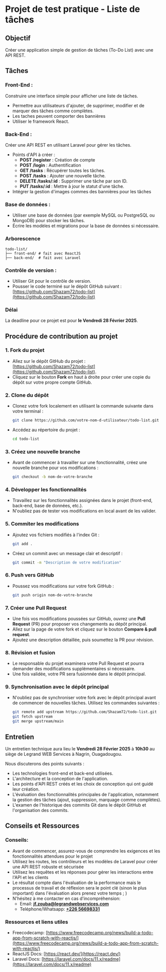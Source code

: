 # Projet de test pratique - Liste de tâches

## Objectif
Créer une application simple de gestion de tâches (To-Do List) avec une API REST.

## Tâches

### Front-End :
Construire une interface simple pour afficher une liste de tâches.
  - Permettre aux utilisateurs d'ajouter, de supprimer, modifier et de marquer des tâches comme complètes.
  - Les taches peuvent comporter des bannières
  - Utiliser le framework React.

### Back-End :
Créer une API REST en utilisant Laravel pour gérer les tâches.
  - Points d'API à créer :
    - **POST /register** : Création de compte
    - **POST /login** : Authentification
    - **GET /tasks** : Récupérer toutes les tâches.
    - **POST /tasks** : Ajouter une nouvelle tâche.
    - **DELETE /tasks/:id** : Supprimer une tâche par son ID.
    - **PUT /tasks/:id** : Mettre à jour le statut d'une tâche.
  - Intégrer la gestion d'images commes des bannières pour les tâches
  
### Base de données :
  - Utiliser une base de données (par exemple MySQL ou PostgreSQL ou MongoDB) pour stocker les tâches.
  - Écrire les modèles et migrations pour la base de données si nécessaire.

### Arborescence
  ```
  todo-list/
  ├── front-end/ # fait avec ReactJS
  ├── back-end/  # fait avec Laravel
  ```

### Contrôle de version :
  - Utiliser Git pour le contrôle de version.
  - Pousser le code terminé sur le dépôt GitHub suivant :
    [https://github.com/Shazam72/todo-list](https://github.com/Shazam72/todo-list)

### Délai
La deadline pour ce projet est pour **le Vendredi 28 Février 2025**.

## Procédure de contribution au projet

### 1. Fork du projet
  - Allez sur le dépôt GitHub du projet : [https://github.com/Shazam72/todo-list](https://github.com/Shazam72/todo-list).
  - Cliquez sur le bouton **Fork** en haut à droite pour créer une copie du dépôt sur votre propre compte GitHub.

### 2. Clone du dépôt
  - Clonez votre fork localement en utilisant la commande suivante dans votre terminal :
    ```bash
    git clone https://github.com/votre-nom-d-utilisateur/todo-list.git
    ```
  - Accédez au répertoire du projet :
    ```bash
    cd todo-list
    ```

### 3. Créez une nouvelle branche
  - Avant de commencer à travailler sur une fonctionnalité, créez une nouvelle branche pour vos modifications :
    ```bash
    git checkout -b nom-de-votre-branche
    ```

### 4. Développer les fonctionnalités
  - Travaillez sur les fonctionnalités assignées dans le projet (front-end, back-end, base de données, etc.).
  - N'oubliez pas de tester vos modifications en local avant de les valider.

### 5. Commiter les modifications
  - Ajoutez vos fichiers modifiés à l'index Git :
    ```bash
    git add .
    ```
  - Créez un commit avec un message clair et descriptif :
    ```bash
    git commit -m "Description de votre modification"
    ```

### 6. Push vers GitHub
  - Poussez vos modifications sur votre fork GitHub :
    ```bash
    git push origin nom-de-votre-branche
    ```

### 7. Créer une Pull Request
  - Une fois vos modifications poussées sur GitHub, ouvrez une **Pull Request** (PR) pour proposer vos changements au dépôt principal.
  - Allez sur la page de votre fork et cliquez sur le bouton **Compare & pull request**.
  - Ajoutez une description détaillée, puis soumettez la PR pour révision.

### 8. Révision et fusion
  - Le responsable du projet examinera votre Pull Request et pourra demander des modifications supplémentaires si nécessaire.
  - Une fois validée, votre PR sera fusionnée dans le dépôt principal.

### 9. Synchronisation avec le dépôt principal
  - N'oubliez pas de synchroniser votre fork avec le dépôt principal avant de commencer de nouvelles tâches. Utilisez les commandes suivantes :
    ```bash
    git remote add upstream https://github.com/Shazam72/todo-list.git
    git fetch upstream
    git merge upstream/main
    ```

## Entretien

Un entretien technique aura lieu le **Vendredi 28 Février 2025** à **10h30** au siège de Legrand WEB Services à Nagrin, Ouagadougou.

Nous discuterons des points suivants :
  - Les technologies front-end et back-end utilisées.
  - L'architecture et la conception de l'application.
  - Les points d'API REST créés et les choix de conception qui ont guidé leur création.
  - L'évaluation des fonctionnalités principales de l'application, notamment la gestion des tâches (ajout, suppression, marquage comme complètes).
  - L'examen de l'historique des commits Git dans le dépôt GitHub et l'organisation des commits.

## Conseils et Ressources

### Conseils:

- Avant de commencer, assurez-vous de comprendre les exigences et les fonctionnalités attendues pour le projet
- Utilisez les routes, les contrôleurs et les modèles de Laravel pour créer une API REST robuste et sécurisée
- Utilisez les requêtes et les réponses pour gérer les interactions entre l'API et les clients
- Le résultat compte dans l'évaluation de la performance mais le processus de travail et de réflexion sera le point clé (sinon le plus important) dans l'évaluation alors prenez votre temps ; )
- N'hésitez à me contacter en cas d'incompréhension:
  - Email: **[jf.zouba@legrandwebservices.com](mailto:jf.zouba@legrandwebservices.com)**
  - Teléphone/Whatsapp: **[+226 56698331](tel:+22656698331)**

### Ressources et liens utiles

-  Freecodecamp: [https://www.freecodecamp.org/news/build-a-todo-app-from-scratch-with-reactjs/](https://www.freecodecamp.org/news/build-a-todo-app-from-scratch-with-reactjs/)
-  ReactJS Docs: [https://react.dev/](https://react.dev/)
-  Laravel Docs: [https://laravel.com/docs/11.x/readme](https://laravel.com/docs/11.x/readme)
